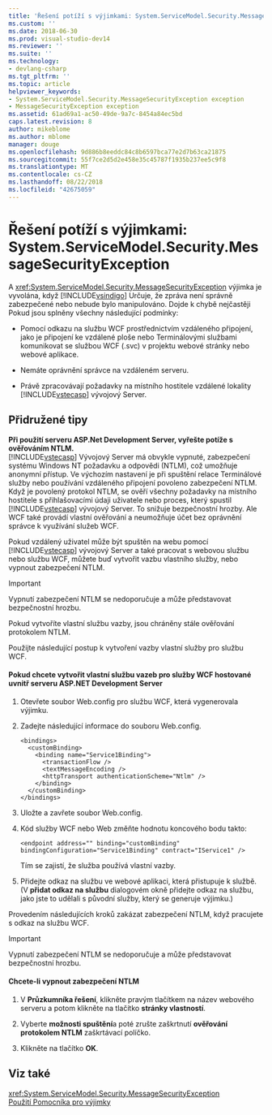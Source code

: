 ```yaml
---
title: 'Řešení potíží s výjimkami: System.ServiceModel.Security.MessageSecurityException | Dokumentace Microsoftu'
ms.custom: ''
ms.date: 2018-06-30
ms.prod: visual-studio-dev14
ms.reviewer: ''
ms.suite: ''
ms.technology:
- devlang-csharp
ms.tgt_pltfrm: ''
ms.topic: article
helpviewer_keywords:
- System.ServiceModel.Security.MessageSecurityException exception
- MessageSecurityException exception
ms.assetid: 61ad69a1-ac50-49de-9a7c-8454a84ec5bd
caps.latest.revision: 8
author: mikeblome
ms.author: mblome
manager: douge
ms.openlocfilehash: 9d886b8eeddc84c8b6597bca77e2d7b63ca21875
ms.sourcegitcommit: 55f7ce2d5d2e458e35c45787f1935b237ee5c9f8
ms.translationtype: MT
ms.contentlocale: cs-CZ
ms.lasthandoff: 08/22/2018
ms.locfileid: "42675059"
---
```

# <a name="troubleshooting-exceptions-systemservicemodelsecuritymessagesecurityexception"></a>Řešení potíží s výjimkami: System.ServiceModel.Security.MessageSecurityException
A <xref:System.ServiceModel.Security.MessageSecurityException> výjimka je vyvolána, když [!INCLUDE[vsindigo](../includes/vsindigo-md.md)] Určuje, že zpráva není správně zabezpečené nebo nebude bylo manipulováno. Dojde k chybě nejčastěji Pokud jsou splněny všechny následující podmínky:  
  
-   Pomocí odkazu na službu WCF prostřednictvím vzdáleného připojení, jako je připojení ke vzdálené ploše nebo Terminálovými službami komunikovat se službou WCF (.svc) v projektu webové stránky nebo webové aplikace.  
  
-   Nemáte oprávnění správce na vzdáleném serveru.  
  
-   Právě zpracovávají požadavky na místního hostitele vzdálené lokality [!INCLUDE[vstecasp](../includes/vstecasp-md.md)] vývojový Server.  
  
## <a name="associated-tips"></a>Přidružené tipy  
 **Při použití serveru ASP.Net Development Server, vyřešte potíže s ověřováním NTLM.**  
 [!INCLUDE[vstecasp](../includes/vstecasp-md.md)] Vývojový Server má obvykle vypnuté, zabezpečení systému Windows NT požadavku a odpovědi (NTLM), což umožňuje anonymní přístup. Ve výchozím nastavení je při spuštění relace Terminálové služby nebo používání vzdáleného připojení povoleno zabezpečení NTLM. Když je povolený protokol NTLM, se ověří všechny požadavky na místního hostitele s přihlašovacími údaji uživatele nebo proces, který spustil [!INCLUDE[vstecasp](../includes/vstecasp-md.md)] vývojový Server. To snižuje bezpečnostní hrozby. Ale WCF také provádí vlastní ověřování a neumožňuje účet bez oprávnění správce k využívání služeb WCF.  
  
 Pokud vzdálený uživatel může být spuštěn na webu pomocí [!INCLUDE[vstecasp](../includes/vstecasp-md.md)] vývojový Server a také pracovat s webovou službu nebo službu WCF, můžete buď vytvořit vazbu vlastního služby, nebo vypnout zabezpečení NTLM.  
  
> [!IMPORTANT]
>  Vypnutí zabezpečení NTLM se nedoporučuje a může představovat bezpečnostní hrozbu.  
  
 Pokud vytvoříte vlastní službu vazby, jsou chráněny stále ověřování protokolem NTLM.  
  
 Použijte následující postup k vytvoření vazby vlastní služby pro službu WCF.  
  
#### <a name="to-create-a-custom-service-binding-for-the-wcf-service-hosted-inside-the-aspnet-development-server"></a>Pokud chcete vytvořit vlastní službu vazeb pro služby WCF hostované uvnitř serveru ASP.NET Development Server  
  
1.  Otevřete soubor Web.config pro službu WCF, která vygenerovala výjimku.  
  
2.  Zadejte následující informace do souboru Web.config.  
  
    ```  
    <bindings>  
      <customBinding>  
        <binding name="Service1Binding">  
          <transactionFlow />  
          <textMessageEncoding />  
          <httpTransport authenticationScheme="Ntlm" />  
        </binding>  
      </customBinding>  
    </bindings>  
    ```  
  
3.  Uložte a zavřete soubor Web.config.  
  
4.  Kód služby WCF nebo Web změňte hodnotu koncového bodu takto:  
  
    ```  
    <endpoint address="" binding="customBinding" bindingConfiguration="Service1Binding" contract="IService1" />  
    ```  
  
     Tím se zajistí, že služba používá vlastní vazby.  
  
5.  Přidejte odkaz na službu ve webové aplikaci, která přistupuje k službě. (V **přidat odkaz na službu** dialogovém okně přidejte odkaz na službu, jako jste to udělali s původní služby, který se generuje výjimku.)  
  
 Provedením následujících kroků zakázat zabezpečení NTLM, když pracujete s odkaz na službu WCF.  
  
> [!IMPORTANT]
>  Vypnutí zabezpečení NTLM se nedoporučuje a může představovat bezpečnostní hrozbu.  
  
#### <a name="to-turn-off-ntlm-security"></a>Chcete-li vypnout zabezpečení NTLM  
  
1.  V **Průzkumníka řešení**, klikněte pravým tlačítkem na název webového serveru a potom klikněte na tlačítko **stránky vlastností**.  
  
2.  Vyberte **možnosti spuštění**a poté zrušte zaškrtnutí **ověřování protokolem NTLM** zaškrtávací políčko.  
  
3.  Klikněte na tlačítko **OK**.  
  
## <a name="see-also"></a>Viz také  
 <xref:System.ServiceModel.Security.MessageSecurityException>   
 [Použití Pomocníka pro výjimky](http://msdn.microsoft.com/library/e0a78c50-7318-4d54-af51-40c00aea8711)